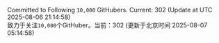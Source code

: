 Committed to Following `10,000` GitHubers. Current: <!-- FOLLOWING_COUNT -->302<!-- FOLLOWING_COUNT --> (Update at UTC <!-- LAST_UPDATED -->2025-08-06 21:14:58<!-- LAST_UPDATED -->)<br>
致力于关注`10,000`个GitHuber。当前：<!-- FOLLOWING_COUNT -->302<!-- FOLLOWING_COUNT --> (更新于北京时间 <!-- LAST_UPDATED_CST -->2025-08-07 05:14:58<!-- LAST_UPDATED_CST -->)
